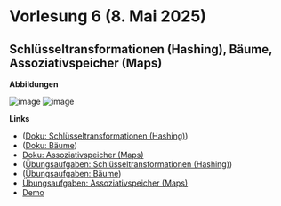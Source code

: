 # Vorlesung 6 (8. Mai 2025)

## Schlüsseltransformationen (Hashing), Bäume, Assoziativspeicher (Maps)

**Abbildungen**

![image](https://github.com/user-attachments/assets/03998592-286d-419f-bcec-0c78e153f0de)
![image](https://github.com/user-attachments/assets/97d8bbb5-f6ec-4856-a8cf-964615a8c011)

**Links**

- ([Doku: Schlüsseltransformationen (Hashing)](https://jappuccini.github.io/java-docs/production/documentation/hashing))
- ([Doku: Bäume](https://jappuccini.github.io/java-docs/production/documentation/trees))
- [Doku: Assoziativspeicher (Maps)](https://jappuccini.github.io/java-docs/production/documentation/maps)
- ([Übungsaufgaben: Schlüsseltransformationen (Hashing)](https://jappuccini.github.io/java-docs/production/exercises/hashing/))
- ([Übungsaufgaben: Bäume](https://jappuccini.github.io/java-docs/production/exercises/trees/))
- [Übungsaufgaben: Assoziativspeicher (Maps)](https://jappuccini.github.io/java-docs/production/exercises/maps/)
- [Demo](https://github.com/appenmaier/java_wwibe124/blob/main/src/main/java/main/D06_Maps.java)
